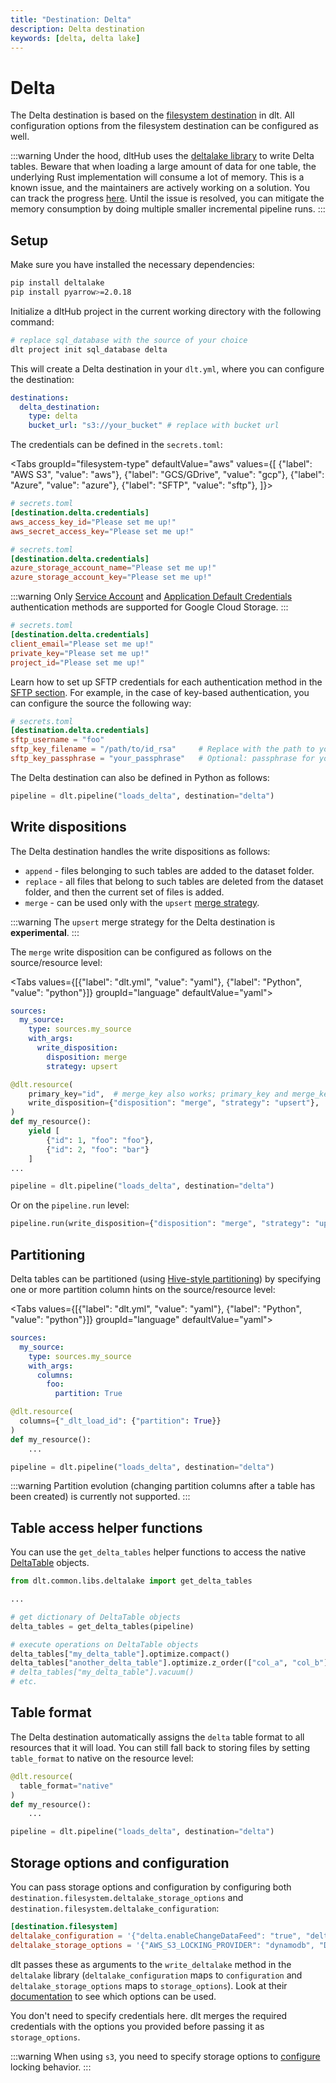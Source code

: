 ```yaml
---
title: "Destination: Delta"
description: Delta destination
keywords: [delta, delta lake]
---
```


# Delta

The Delta destination is based on the [filesystem destination](../../dlt-ecosystem/destinations/filesystem.md) in dlt. All configuration options from the filesystem destination can be configured as well.

:::warning
Under the hood, dltHub uses the [deltalake library](https://pypi.org/project/deltalake/) to write Delta tables. Beware that when loading a large amount of data for one table, the underlying Rust implementation will consume a lot of memory. This is a known issue, and the maintainers are actively working on a solution. You can track the progress [here](https://github.com/delta-io/delta-rs/pull/2289). Until the issue is resolved, you can mitigate the memory consumption by doing multiple smaller incremental pipeline runs.
:::

## Setup

Make sure you have installed the necessary dependencies:
```sh
pip install deltalake
pip install pyarrow>=2.0.18
```

Initialize a dltHub project in the current working directory with the following command:

```sh
# replace sql_database with the source of your choice
dlt project init sql_database delta
```

This will create a Delta destination in your `dlt.yml`, where you can configure the destination:

```yaml
destinations:
  delta_destination:
    type: delta
    bucket_url: "s3://your_bucket" # replace with bucket url
```

The credentials can be defined in the `secrets.toml`:

<Tabs
  groupId="filesystem-type"
  defaultValue="aws"
  values={[
    {"label": "AWS S3", "value": "aws"},
    {"label": "GCS/GDrive", "value": "gcp"},
    {"label": "Azure", "value": "azure"},
    {"label": "SFTP", "value": "sftp"},
]}>

<TabItem value="aws">

```toml
# secrets.toml
[destination.delta.credentials]
aws_access_key_id="Please set me up!"
aws_secret_access_key="Please set me up!"
```
</TabItem>

<TabItem value="azure">

```toml
# secrets.toml
[destination.delta.credentials]
azure_storage_account_name="Please set me up!"
azure_storage_account_key="Please set me up!"
```
</TabItem>

<TabItem value="gcp">

:::warning
Only [Service Account](../../dlt-ecosystem/destinations/bigquery#setup-guide) and [Application Default Credentials](../../dlt-ecosystem/destinations/bigquery#using-default-credentials) authentication methods are supported for Google Cloud Storage.
:::

```toml
# secrets.toml
[destination.delta.credentials]
client_email="Please set me up!"
private_key="Please set me up!"
project_id="Please set me up!"
```
</TabItem>

<TabItem value="sftp">

Learn how to set up SFTP credentials for each authentication method in the [SFTP section](../../dlt-ecosystem/destinations/filesystem#sftp).
For example, in the case of key-based authentication, you can configure the source the following way:

```toml
# secrets.toml
[destination.delta.credentials]
sftp_username = "foo"
sftp_key_filename = "/path/to/id_rsa"     # Replace with the path to your private key file
sftp_key_passphrase = "your_passphrase"   # Optional: passphrase for your private key
```
</TabItem>

</Tabs>


The Delta destination can also be defined in Python as follows:

```py
pipeline = dlt.pipeline("loads_delta", destination="delta")
```

## Write dispositions

The Delta destination handles the write dispositions as follows:
- `append` - files belonging to such tables are added to the dataset folder.
- `replace` - all files that belong to such tables are deleted from the dataset folder, and then the current set of files is added.
- `merge` - can be used only with the `upsert` [merge strategy](../../general-usage/merge-loading.md#upsert-strategy).

:::warning
The `upsert` merge strategy for the Delta destination is **experimental**.
:::

The `merge` write disposition can be configured as follows on the source/resource level:

<Tabs values={[{"label": "dlt.yml", "value": "yaml"}, {"label": "Python", "value": "python"}]}  groupId="language" defaultValue="yaml">
  <TabItem value="yaml">

```yaml
sources:
  my_source:
    type: sources.my_source
    with_args:
      write_disposition:
        disposition: merge
        strategy: upsert
```
  </TabItem>
  <TabItem value="python">

```py
@dlt.resource(
    primary_key="id",  # merge_key also works; primary_key and merge_key may be used together
    write_disposition={"disposition": "merge", "strategy": "upsert"},
)
def my_resource():
    yield [
        {"id": 1, "foo": "foo"},
        {"id": 2, "foo": "bar"}
    ]
...

pipeline = dlt.pipeline("loads_delta", destination="delta")

```
</TabItem>
</Tabs>

Or on the `pipeline.run` level: <!-- can this also be defined in the yaml??-->

```py
pipeline.run(write_disposition={"disposition": "merge", "strategy": "upsert"})
```

## Partitioning

Delta tables can be partitioned (using [Hive-style partitioning](https://delta.io/blog/pros-cons-hive-style-partionining/)) by specifying one or more partition column hints on the source/resource level:

<Tabs values={[{"label": "dlt.yml", "value": "yaml"}, {"label": "Python", "value": "python"}]}  groupId="language" defaultValue="yaml">
  <TabItem value="yaml">

  ```yaml
  sources:
    my_source:
      type: sources.my_source
      with_args:
        columns:
          foo:
            partition: True
  ```

  </TabItem>
  <TabItem value="python">

  ```py
  @dlt.resource(
    columns={"_dlt_load_id": {"partition": True}}
  )
  def my_resource():
      ...

  pipeline = dlt.pipeline("loads_delta", destination="delta")
  ```

  </TabItem>
</Tabs>

:::warning
Partition evolution (changing partition columns after a table has been created) is currently not supported.
:::

## Table access helper functions
You can use the `get_delta_tables` helper functions to access the native [DeltaTable](https://delta-io.github.io/delta-rs/api/delta_table/) objects.

```py
from dlt.common.libs.deltalake import get_delta_tables

...

# get dictionary of DeltaTable objects
delta_tables = get_delta_tables(pipeline)

# execute operations on DeltaTable objects
delta_tables["my_delta_table"].optimize.compact()
delta_tables["another_delta_table"].optimize.z_order(["col_a", "col_b"])
# delta_tables["my_delta_table"].vacuum()
# etc.
```

## Table format
The Delta destination automatically assigns the `delta` table format to all resources that it will load. You can still fall back to storing files by setting `table_format` to native on the resource level:

  ```py
  @dlt.resource(
    table_format="native"
  )
  def my_resource():
      ...

  pipeline = dlt.pipeline("loads_delta", destination="delta")
  ```

## Storage options and configuration
You can pass storage options and configuration by configuring both `destination.filesystem.deltalake_storage_options` and
`destination.filesystem.deltalake_configuration`:

```toml
[destination.filesystem]
deltalake_configuration = '{"delta.enableChangeDataFeed": "true", "delta.minWriterVersion": "7"}'
deltalake_storage_options = '{"AWS_S3_LOCKING_PROVIDER": "dynamodb", "DELTA_DYNAMO_TABLE_NAME": "custom_table_name"}'
```

dlt passes these as arguments to the `write_deltalake` method in the `deltalake` library (`deltalake_configuration` maps to `configuration` and `deltalake_storage_options` maps to `storage_options`). Look at their [documentation](https://delta-io.github.io/delta-rs/api/delta_writer/#deltalake.write_deltalake) to see which options can be used.

You don't need to specify credentials here. dlt merges the required credentials with the options you provided before passing it as `storage_options`.

:::warning
When using `s3`, you need to specify storage options to [configure](https://delta-io.github.io/delta-rs/usage/writing/writing-to-s3-with-locking-provider/) locking behavior.
:::
